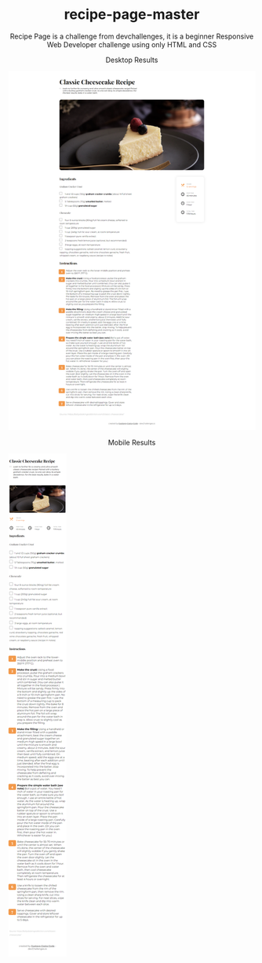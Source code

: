<h1 align="center">recipe-page-master</h1>
<p align="center">Recipe Page is a challenge from devchallenges, it is a beginner Responsive Web Developer challenge using only HTML and CSS</p>
<p align="center">Desktop Results</p>
<img src="imgs/Recipe Results desktop.png">
<p align="center">Mobile Results</p>
<img src="imgs/Recipe Results mobilepng.png">
